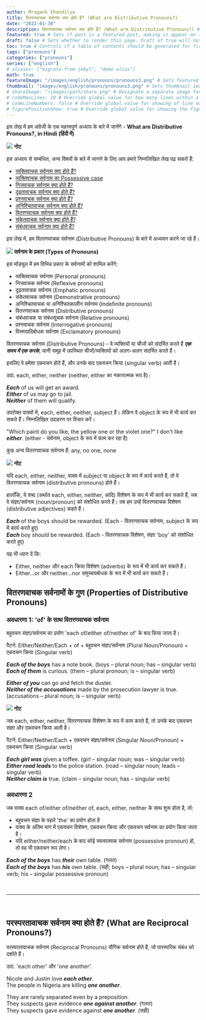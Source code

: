 ```yaml
---
author: Mragank Shandilya
title: वितरणवाचक सर्वनाम क्या होते हैं? (What are Distributive Pronouns?) 
date: "2022-01-30"
description: वितरणवाचक सर्वनाम क्या होते हैं? (What are Distributive Pronouns?) # Description used for search engine.
featured: true # Sets if post is a featured post, making it appear on the sidebar. A featured post won't be listed on the sidebar if it's the current page
draft: false # Sets whether to render this page. Draft of true will not be rendered.
toc: true # Controls if a table of contents should be generated for first-level links automatically.
tags: ["pronouns"]
categories: ["pronouns"]
series: ["english"]
# aliases: ["migrate-from-jekyl", "demo alias"]
math: true
featureImage: "/images/english/pronouns/pronouns3.png" # Sets featured image on blog post.
thumbnail: "images/english/pronouns/pronouns3.png" # Sets thumbnail image appearing inside card on homepage. I will keep it the same as featureImage.
# shareImage: "/images/path/share.png" # Designate a separate image for social media sharing.
# codeMaxLines: 10 # Override global value for how many lines within a code block before auto-collapsing.
# codeLineNumbers: false # Override global value for showing of line numbers within code block.
# figurePositionShow: true # Override global value for showing the figure label.
---
```


इस लेख में हम अंग्रेजी के एक महत्त्वपूर्ण अध्याय के बारे में जानेंगे - <strong>What are Distributive Pronouns?, in Hindi (हिंदी में)</strong>

<div class="toc-mak">
  <img src="../../../images/pencil.png">
  <b>नोट</b><br>

इस अध्याय से सम्बंधित, अन्य विषयों के बारे में जानने के लिए आप हमारे निम्नलिखित लेख पढ़ सकते हैं: 

* <a href="../what-are-personal-pronouns" title="Pronouns" class="mak-link">व्यक्तिवाचक सर्वनाम क्या होते हैं?</a> 
* <a href="../possessive-case-of-personal-pronoun" title="Pronouns" class="mak-link">व्यक्तिवाचक सर्वनाम का Possessive case</a> 
* <a href="../what-are-reflexive-pronouns" title="Pronouns" class="mak-link">निजवाचक सर्वनाम क्या होते हैं?</a> 
* <a href="../what-are-emphatic-pronouns" title="Pronouns" class="mak-link">दृढ़तावाचक सर्वनाम क्या होते हैं?</a> 
* <a href="../what-are-interrogative-pronouns" title="Pronouns" class="mak-link">प्रश्नवाचक सर्वनाम क्या होते हैं?</a> 
* <a href="../what-are-indefinite-pronouns" title="Pronouns" class="mak-link">अनिश्चितवाचक सर्वनाम क्या होते हैं?</a> 
* <a href="../what-are-distributive-pronouns" title="Pronouns" class="mak-link">वितरणवाचक सर्वनाम क्या होते हैं?</a> 
* <a href="../what-are-demonstrative-pronouns" title="Pronouns" class="mak-link">संकेतवाचक सर्वनाम क्या होते हैं?</a> 
* <a href="../what-are-relative-pronouns" title="Pronouns" class="mak-link">संबंधवाचक सर्वनाम क्या होते हैं?</a> 
</div>

इस लेख में, हम वितरणवाचक सर्वनाम (Distributive Pronouns) के बारे में अध्ययन करने जा रहे हैं।

<div class="toc-mak">
  <img src="../../../images/pencil.png">
  <b>सर्वनाम के प्रकार (Types of Pronouns)</b><br>

इस मॉड्यूल में हम विभिन्न प्रकार के सर्वनामों को शामिल करेंगे:

* व्यक्तिवाचक सर्वनाम (Personal pronouns)
* निजवाचक सर्वनाम (Reflexive pronouns)
* दृढ़तावाचक सर्वनाम (Emphatic pronouns)
* संकेतवाचक सर्वनाम (Demonstrative pronouns)
* अनिश्चितवाचक या अनिश्चितकालीन सर्वनाम (Indefinite pronouns)
* वितरणवाचक सर्वनाम (Distributive pronouns)
* संबंधवाचक या संबंधसूचक सर्वनाम (Relative pronouns)
* प्रश्नवाचक सर्वनाम (Interrogative pronouns)
* विस्मयादिबोधक सर्वनाम (Exclamatory pronouns)
</div>


वितरणवाचक सर्वनाम (Distributive Pronouns) - वे व्यक्तियों या चीजों को संदर्भित करते हैं ***एक समय में एक करके***, यानी समूह में उपस्थित चीजों/व्यक्तियों को अलग-अलग संदर्भित करते हैं।

इसलिए वे हमेशा एकवचन होते हैं, और उनके बाद एकवचन क्रिया (singular verb) आती है।

उदा. each, either, neither (neither, either का नकारात्मक रूप है)।

***Each*** of us will get an award. <br>
***Either*** of us may go to jail. <br>
***Neither*** of them will qualify.

उपरोक्त वाक्यों में, each, either, neither, subject हैं। लेकिन वे object के रूप में भी कार्य कर सकते हैं। निम्नलिखित उदाहरण पर विचार करें।

"Which paint do you like, the yellow one or the violet one?" I don’t like ***either***. (either - सर्वनाम, object के रूप में काम कर रहा है)

कुछ अन्य वितरणवाचक सर्वनाम हैं: any, no one, none

<div class="toc-mak">
  <img src="../../../images/pencil.png">
  <b>नोट</b><br>

यदि each, either, neither, वाक्य में subject या object के रूप में कार्य करते हैं, तो वे वितरणवाचक सर्वनाम (distributive pronouns) होते हैं।

हालाँकि, ये शब्द (अर्थात each, either, neither, आदि) विशेषण के रूप में भी कार्य कर सकते हैं, जब वे संज्ञा/सर्वनाम (noun/pronoun) को संशोधित करते हैं। तब हम उन्हें वितरणवाचक विशेषण (distributive adjectives) कहते हैं।

***Each*** of the boys should be rewarded. (Each - वितरणवाचक सर्वनाम, subject के रूप में कार्य करते हुए) <br>
***Each*** boy should be rewarded. (Each - वितरणवाचक विशेषण, संज्ञा 'boy' को संशोधित करते हुए) 

यह भी ध्यान दें कि:

* Either, neither और each क्रिया विशेषण (adverbs) के रूप में भी कार्य कर सकते हैं।
* Either…or और neither…nor समुच्चयबोधक के रूप में भी कार्य कर सकते हैं। 
</div>


## वितरणवाचक सर्वनामों के गुण (Properties of Distributive Pronouns)

### अवधारणा 1: 'of' के साथ वितरणवाचक सर्वनाम

बहुवचन संज्ञा/सर्वनाम का प्रयोग 'each of/either of/neither of' के बाद किया जाता है।

पैटर्न: Either/Neither/Each + of + बहुवचन संज्ञा/सर्वनाम (Plural Noun/Pronoun) + एकवचन क्रिया (Singular verb)

***Each of the boys*** has a note book. (boys – plural noun; has – singular verb) <br>
***Each of them*** is curious. (them – plural pronoun; is – singular verb) 

***Either of you*** can go and fetch the duster. <br>
***Neither of the accusations*** made by the prosecution lawyer is true. (accusations – plural noun; is – singular verb)

<div class="toc-mak">
  <img src="../../../images/pencil.png">
  <b>नोट</b><br>

जब each, either, neither, वितरणवाचक विशेषण के रूप में काम करते हैं, तो उनके बाद एकवचन संज्ञा और एकवचन क्रिया आती है।

पैटर्न: Either/Neither/Each + एकवचन संज्ञा/सर्वनाम (Singular Noun/Pronoun) + एकवचन क्रिया (Singular verb)

***Each girl was*** given a toffee. (girl – singular noun; was – singular verb) <br>
***Either road leads*** to the police station. (road – singular noun; leads – singular verb)<br>
***Neither claim is*** true. (claim – singular noun; has – singular verb)
</div>

### अवधारणा 2

जब वाक्य each of/either of/neither of, each, either, neither के साथ शुरू होता है, तो: <br>
* बहुवचन संज्ञा के पहले 'the' का प्रयोग होता है
* वाक्य के अंतिम भाग में एकवचन विशेषण, एकवचन क्रिया और एकवचन सर्वनाम का प्रयोग किया जाता है।
* यदि either/neither/each के बाद कोई स्वत्वात्माक सर्वनाम (possessive pronoun) हो, तो वह भी एकवचन रूप लेगा।

***Each of the boys*** has ***<span class="mak-text-color-incorrect">their</span>*** own table. (गलत) <br>
***Each of the boys*** has ***<span class="mak-text-color">his</span>*** own table. (सही; boys – plural noun; has – singular verb; his – singular possessive pronoun) 

<br><hr><br>

## परस्परतावाचक सर्वनाम क्या होते हैं? (What are Reciprocal Pronouns?)

परस्परतावाचक सर्वनाम (Reciprocal Pronouns) यौगिक सर्वनाम होते हैं, जो पारस्परिक संबंध को दर्शाते हैं।

उदा. 'each other' और 'one another’. 

Nicole and Justin love ***each other***. <br>
The people in Nigeria are killing ***one another***.

They are rarely separated even by a preposition. <br>
They suspects gave evidence ***<span class="mak-text-color-incorrect">one against another</span>***. (गलत) <br>
They suspects gave evidence against ***<span class="mak-text-color">one another</span>***. (सही)
